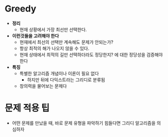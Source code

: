 # Greedy

- **정리**
  - 현재 상황에서 가장 최선만 선택한다.
- **이런것들을 고려해야 한다**
  - 현재에서 최선의 선택만 계속해도 문제가 안되는가?
  - 항상 최적의 해가 나오지 않을 수 있다.
  - 현재 상태에서 최적의 길만 선택하더라도 정당한지? 에 대한 정당성을 검증해야한다
- **특징**
  - 특별한 알고리즘 개념이나 이론이 필요 없다
    - 하지만 뒤에 다익스트라는 그리디로 분류됨
  - 창의력을 물어보는 문제다
    
# 문제 적용 팁

- 어떤 문제를 만났을 때, 바로 문제 유형을 파악하기 힘들다면 그리디 알고리즘을 의심하자 